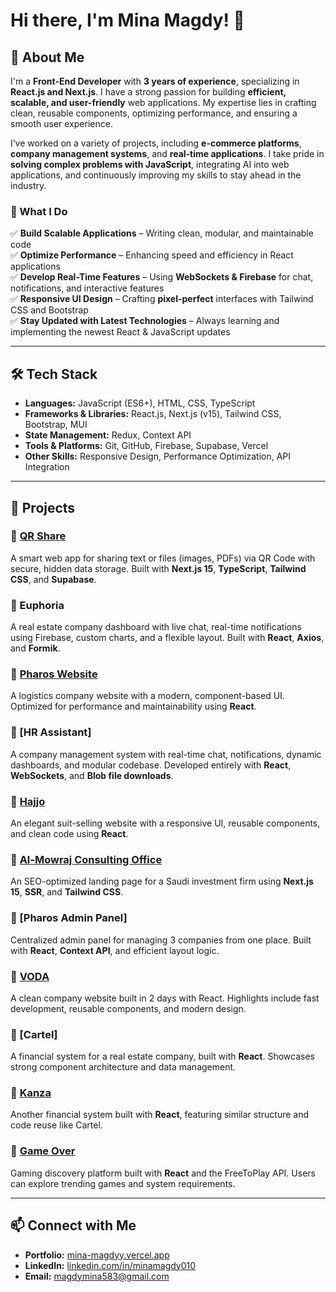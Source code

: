 # Hi there, I'm Mina Magdy! 👋  

## 🚀 About Me  
I'm a **Front-End Developer** with **3 years of experience**, specializing in **React.js and Next.js**. I have a strong passion for building **efficient, scalable, and user-friendly** web applications. My expertise lies in crafting clean, reusable components, optimizing performance, and ensuring a smooth user experience.  

I’ve worked on a variety of projects, including **e-commerce platforms**, **company management systems**, and **real-time applications**. I take pride in **solving complex problems with JavaScript**, integrating AI into web applications, and continuously improving my skills to stay ahead in the industry.  

### 🌟 What I Do  
✅ **Build Scalable Applications** – Writing clean, modular, and maintainable code  
✅ **Optimize Performance** – Enhancing speed and efficiency in React applications  
✅ **Develop Real-Time Features** – Using **WebSockets & Firebase** for chat, notifications, and interactive features  
✅ **Responsive UI Design** – Crafting **pixel-perfect** interfaces with Tailwind CSS and Bootstrap  
✅ **Stay Updated with Latest Technologies** – Always learning and implementing the newest React & JavaScript updates  

---

## 🛠 Tech Stack  
- **Languages:** JavaScript (ES6+), HTML, CSS, TypeScript  
- **Frameworks & Libraries:** React.js, Next.js (v15), Tailwind CSS, Bootstrap, MUI  
- **State Management:** Redux, Context API  
- **Tools & Platforms:** Git, GitHub, Firebase, Supabase, Vercel  
- **Other Skills:** Responsive Design, Performance Optimization, API Integration  

---

## 📂 Projects  

### 🔗 [QR Share](https://qrshare-eta.vercel.app/)  
A smart web app for sharing text or files (images, PDFs) via QR Code with secure, hidden data storage. Built with **Next.js 15**, **TypeScript**, **Tailwind CSS**, and **Supabase**.  

### 🔗 Euphoria
A real estate company dashboard with live chat, real-time notifications using Firebase, custom charts, and a flexible layout. Built with **React**, **Axios**, and **Formik**.

### 🔗 [Pharos Website](https://pharos-user.web.app/)  
A logistics company website with a modern, component-based UI. Optimized for performance and maintainability using **React**.

### 🔗 [HR Assistant]  
A company management system with real-time chat, notifications, dynamic dashboards, and modular codebase. Developed entirely with **React**, **WebSockets**, and **Blob file downloads**.

### 🔗 [Hajjo](https://hajjo-user.web.app/)  
An elegant suit-selling website with a responsive UI, reusable components, and clean code using **React**.

### 🔗 [Al-Mowraj Consulting Office](https://almowrajconsultingoffice.vercel.app/)  
An SEO-optimized landing page for a Saudi investment firm using **Next.js 15**, **SSR**, and **Tailwind CSS**.

### 🔗 [Pharos Admin Panel]  
Centralized admin panel for managing 3 companies from one place. Built with **React**, **Context API**, and efficient layout logic.

### 🔗 [VODA](https://voda-user.web.app/)  
A clean company website built in 2 days with React. Highlights include fast development, reusable components, and modern design.

### 🔗 [Cartel]  
A financial system for a real estate company, built with **React**. Showcases strong component architecture and data management.

### 🔗 [Kanza](https://www.kanzaeg.com/)  
Another financial system built with **React**, featuring similar structure and code reuse like Cartel.

### 🔗 [Game Over](https://gameoverr-coral.vercel.app/)  
Gaming discovery platform built with **React** and the FreeToPlay API. Users can explore trending games and system requirements.

---

## 📫 Connect with Me  
- **Portfolio:** [mina-magdyy.vercel.app](https://mina-magdyy.vercel.app/)  
- **LinkedIn:** [linkedin.com/in/minamagdy010](https://www.linkedin.com/in/minamagdy010/)  
- **Email:** magdymina583@gmail.com
